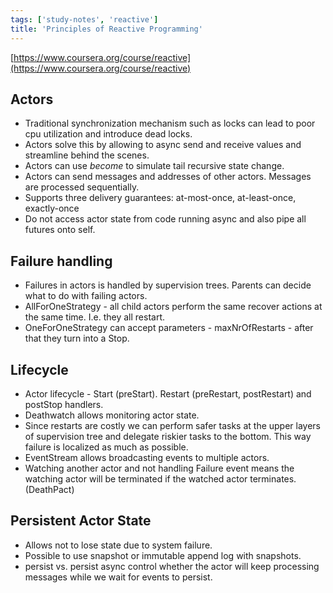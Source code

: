 ```yaml
---
tags: ['study-notes', 'reactive']
title: 'Principles of Reactive Programming'
---
```

[https://www.coursera.org/course/reactive](https://www.coursera.org/course/reactive)

## Actors
- Traditional synchronization mechanism such as locks can lead to poor cpu utilization and introduce dead locks.
- Actors solve this by allowing to async send and receive values and streamline behind the scenes.
- Actors can use *become* to simulate tail recursive state change.
- Actors can send messages and addresses of other actors. Messages are processed sequentially.
- Supports three delivery guarantees: at-most-once, at-least-once, exactly-once
- Do not access actor state from code running async and also pipe all futures onto self.

## Failure handling
- Failures in actors is handled by supervision trees. Parents can decide what to do with failing actors.
- AllForOneStrategy - all child actors perform the same recover actions at the same time. I.e. they all restart.
- OneForOneStrategy can accept parameters - maxNrOfRestarts - after that they turn into a Stop.

## Lifecycle
- Actor lifecycle - Start (preStart). Restart (preRestart, postRestart) and postStop handlers.
- Deathwatch allows monitoring actor state.
- Since restarts are costly we can perform safer tasks at the upper layers of supervision tree and delegate riskier tasks to the bottom. This way failure is localized as much as possible.
- EventStream allows broadcasting events to multiple actors.
- Watching another actor and not handling Failure event means the watching actor will be terminated if the watched actor terminates. (DeathPact)

## Persistent Actor State
- Allows not to lose state due to system failure.
- Possible to use snapshot or immutable append log with snapshots.
- persist vs. persist async control whether the actor will keep processing messages while we wait for events to persist.
